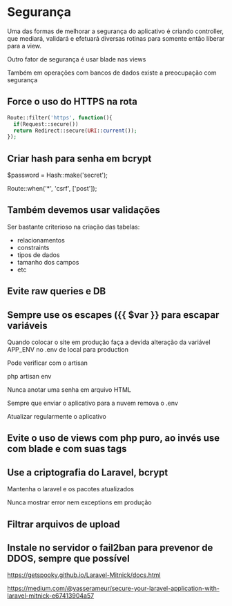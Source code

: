 # Segurança

Uma das formas de melhorar a segurança do aplicativo é criando controller, que mediará, validará e efetuará diversas rotinas para somente então liberar para a view.

Outro fator de segurança é usar blade nas views

Também em operações com bancos de dados existe a preocupação com segurança

## Force o uso do HTTPS na rota
```php
Route::filter('https', function(){
  if(Request::secure())
  return Redirect::secure(URI::current());
});
```
## Criar hash para senha em bcrypt

$password = Hash::make('secret');

Route::when('*', 'csrf', ['post']);

## Também devemos usar validações

Ser bastante criterioso na criação das tabelas:

- relacionamentos
- constraints
- tipos de dados
- tamanho dos campos
- etc

## Evite raw queries e DB

## Sempre use os escapes ({{ $var }} para escapar variáveis

Quando colocar o site em produção faça a devida alteração da variável APP_ENV no .env de local para production

Pode verificar com o artisan

php artisan env

Nunca anotar uma senha em arquivo HTML

Sempre que enviar o aplicativo para a nuvem remova o .env

Atualizar regularmente o aplicativo

## Evite o uso de views com php puro, ao invés use com blade e com suas tags

## Use a criptografia do Laravel, bcrypt

Mantenha o laravel e os pacotes atualizados

Nunca mostrar error nem exceptions em produção

## Filtrar arquivos de upload

## Instale no servidor o fail2ban para prevenor de DDOS, sempre que possível

https://getspooky.github.io/Laravel-Mitnick/docs.html

https://medium.com/@yasserameur/secure-your-laravel-application-with-laravel-mitnick-e67413904a57

